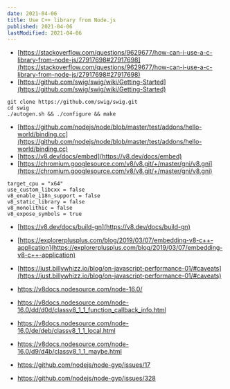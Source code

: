 ```yaml
---
date: 2021-04-06
title: Use C++ library from Node.js
published: 2021-04-06
lastModified: 2021-04-06
---
```


- [https://stackoverflow.com/questions/9629677/how-can-i-use-a-c-library-from-node-js/27917698#27917698](https://stackoverflow.com/questions/9629677/how-can-i-use-a-c-library-from-node-js/27917698#27917698)
- [https://github.com/swig/swig/wiki/Getting-Started](https://github.com/swig/swig/wiki/Getting-Started)

```
git clone https://github.com/swig/swig.git
cd swig
./autogen.sh && ./configure && make
```

- [https://github.com/nodejs/node/blob/master/test/addons/hello-world/binding.cc](https://github.com/nodejs/node/blob/master/test/addons/hello-world/binding.cc)
- [https://v8.dev/docs/embed](https://v8.dev/docs/embed)
- [https://chromium.googlesource.com/v8/v8.git/+/master/gni/v8.gni](https://chromium.googlesource.com/v8/v8.git/+/master/gni/v8.gni)

```
target_cpu = "x64"
use_custom_libcxx = false
v8_enable_i18n_support = false
v8_static_library = false
v8_monolithic = false
v8_expose_symbols = true
```

- [https://v8.dev/docs/build-gn](https://v8.dev/docs/build-gn)
- [https://explorerplusplus.com/blog/2019/03/07/embedding-v8-c++-application](https://explorerplusplus.com/blog/2019/03/07/embedding-v8-c++-application)
- [https://just.billywhizz.io/blog/on-javascript-performance-01/#caveats](https://just.billywhizz.io/blog/on-javascript-performance-01/#caveats)

- https://v8docs.nodesource.com/node-16.0/
- https://v8docs.nodesource.com/node-16.0/dd/d0d/classv8_1_1_function_callback_info.html
- https://v8docs.nodesource.com/node-16.0/de/deb/classv8_1_1_local.html
- https://v8docs.nodesource.com/node-16.0/d9/d4b/classv8_1_1_maybe.html
- https://github.com/nodejs/node-gyp/issues/17
- https://github.com/nodejs/node-gyp/issues/328